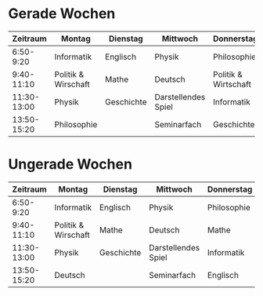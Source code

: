 # Gerade Wochen

| Zeitraum    | Montag              | Dienstag   | Mittwoch            | Donnerstag           | Freitag |
| ----------- | ------------------- | ---------- | ------------------- | -------------------- | ------- |
| 6:50-9:20   | Informatik          | Englisch   | Physik              | Philosophie          | Physik  |
| 9:40-11:10  | Politik & Wirschaft | Mathe      | Deutsch             | Politik & Wirtschaft | Mathe   |
| 11:30-13:00 | Physik              | Geschichte | Darstellendes Spiel | Informatik           |         |
| 13:50-15:20 | Philosophie         |            | Seminarfach         | Geschichte           | Sport   |
# Ungerade Wochen

| Zeitraum    | Montag              | Dienstag   | Mittwoch            | Donnerstag  | Freitag    |
| ----------- | ------------------- | ---------- | ------------------- | ----------- | ---------- |
| 6:50-9:20   | Informatik          | Englisch   | Physik              | Philosophie | Informatik |
| 9:40-11:10  | Politik & Wirschaft | Mathe      | Deutsch             | Mathe       | Mathe      |
| 11:30-13:00 | Physik              | Geschichte | Darstellendes Spiel | Informatik  |            |
| 13:50-15:20 | Deutsch             |            | Seminarfach         | Englisch    | Sport      |
